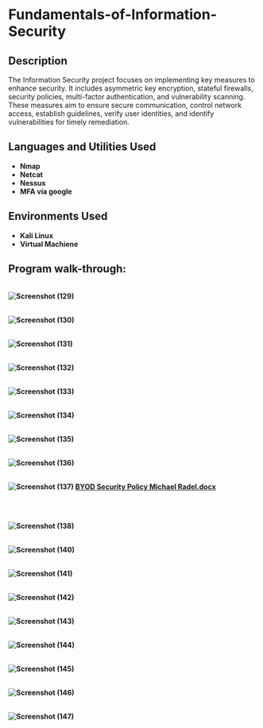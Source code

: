 # Fundamentals-of-Information-Security

<h2>Description</h2>
The Information Security project focuses on implementing key measures to enhance security. It includes asymmetric key encryption, stateful firewalls, security policies, multi-factor authentication, and vulnerability scanning. These measures aim to ensure secure communication, control network access, establish guidelines, verify user identities, and identify vulnerabilities for timely remediation.
<br />


<h2>Languages and Utilities Used</h2>

- <b>Nmap<b/> 
- <b>Netcat<b/> 
- <b>Nessus<b/>
- <b>MFA via google<b/>
  
<h2>Environments Used </h2>

- <b>Kali Linux</b> 
- <b>Virtual Machiene</b> 

<h2>Program walk-through:</h2>

<p align="center">

<br />![Screenshot (129)](https://github.com/Radel024/Fundamentals-of-Information-Security-/assets/137848295/a17da1f7-208f-4be3-b706-4f1517bc65da)
<br />

<br />![Screenshot (130)](https://github.com/Radel024/Fundamentals-of-Information-Security-/assets/137848295/320bee56-35ef-4727-a233-066e9e67d1cf)
<br />

<br />![Screenshot (131)](https://github.com/Radel024/Fundamentals-of-Information-Security-/assets/137848295/f3dfabf5-f45b-453d-87a6-ba1f9c7ff91a)
<br />

<br/>![Screenshot (132)](https://github.com/Radel024/Fundamentals-of-Information-Security-/assets/137848295/63077eb7-27c1-4d02-9a6e-477185a9d2ec)
<br/>

<br/>![Screenshot (133)](https://github.com/Radel024/Fundamentals-of-Information-Security-/assets/137848295/4dfd9525-0fcc-4b9b-acfa-cb81ccd0d0e1)
<br/>

<br/>![Screenshot (134)](https://github.com/Radel024/Fundamentals-of-Information-Security-/assets/137848295/5bff620b-34f0-47e9-a5db-ade0f25b1ecd)
<br/>

<br/>![Screenshot (135)](https://github.com/Radel024/Fundamentals-of-Information-Security-/assets/137848295/7e94ffa2-7b48-4a0f-83f2-9372c69cd1f7)
<br/>

<br/>![Screenshot (136)](https://github.com/Radel024/Fundamentals-of-Information-Security-/assets/137848295/e307c801-064f-4e2e-a133-acb1cb4f78c9)
<br/>

<br/>![Screenshot (137)](https://github.com/Radel024/Fundamentals-of-Information-Security-/assets/137848295/e8d746a7-5d09-4fd6-8adb-bf6e0388eba0)
[BYOD Security Policy Michael Radel.docx](https://github.com/Radel024/Fundamentals-of-Information-Security-/files/12045392/BYOD.Security.Policy.Michael.Radel.docx)

<br/>

<br/>![Screenshot (138)](https://github.com/Radel024/Fundamentals-of-Information-Security-/assets/137848295/13aaa967-324e-44b4-bfdb-6ae804da1173)
<br/>

<br/>![Screenshot (140)](https://github.com/Radel024/Fundamentals-of-Information-Security-/assets/137848295/cd393c12-b0bb-4a94-b0de-c5a7f2c2ea09)
<br/>

<br/>![Screenshot (141)](https://github.com/Radel024/Fundamentals-of-Information-Security-/assets/137848295/d2ccfb08-fc8b-43fe-a173-1bd87edcf115)
<br/>

<br/>![Screenshot (142)](https://github.com/Radel024/Fundamentals-of-Information-Security-/assets/137848295/46095033-e000-45cc-902a-13e620131eb2)
<br/>

<br/>![Screenshot (143)](https://github.com/Radel024/Fundamentals-of-Information-Security-/assets/137848295/22b20816-93a9-401e-a71e-06fe51994f16)
<br/>

<br/>![Screenshot (144)](https://github.com/Radel024/Fundamentals-of-Information-Security-/assets/137848295/d3d2de99-725e-467d-896e-edc6208a4e1b)
<br/>

<br/>![Screenshot (145)](https://github.com/Radel024/Fundamentals-of-Information-Security-/assets/137848295/c9f47926-4f62-4750-9034-47dd4d7f7ee2)
<br/>

<br/>![Screenshot (146)](https://github.com/Radel024/Fundamentals-of-Information-Security-/assets/137848295/a2cc44be-d47b-40c1-aaa9-09ca688db5d5)
<br/>

<br/>![Screenshot (147)](https://github.com/Radel024/Fundamentals-of-Information-Security-/assets/137848295/906de296-6794-41cc-b8b5-67fa4d76efbf)
<br/>

<!--
 ```diff
- text in red
+ text in green
! text in orange
# text in gray
@@ text in purple (and bold)@@
```
--!>
